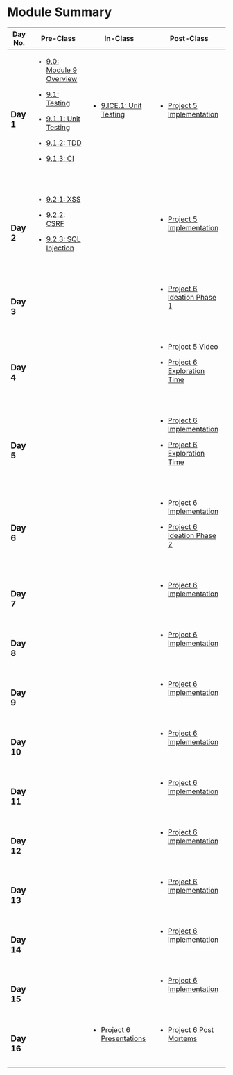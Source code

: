 # Module Summary

| Day No.         | Pre-Class                                                                                                                                                                                                                                                                                                                                                                                                                  | In-Class                                                                                                   | Post-Class                                                                                                                                                                                                  |
| --------------- | -------------------------------------------------------------------------------------------------------------------------------------------------------------------------------------------------------------------------------------------------------------------------------------------------------------------------------------------------------------------------------------------------------------------------- | ---------------------------------------------------------------------------------------------------------- | ----------------------------------------------------------------------------------------------------------------------------------------------------------------------------------------------------------- |
| <h3>Day 1</h3>  | <ul><li><a href="day-1/pre-class/9.0-module-9-overview.md">9.0: Module 9 Overview</a></li></ul><ul><li><a href="day-1/pre-class/9.1-testing.md">9.1: Testing</a></li></ul><ul><li><a href="day-1/pre-class/9.1.1-unit-testing.md">9.1.1: Unit Testing</a></li></ul><ul><li><a href="day-1/pre-class/9.1.2-tdd.md">9.1.2: TDD</a></li></ul><ul><li><a href="day-1/pre-class/9.1.3-ci.md">9.1.3: CI</a></li></ul><p><br></p> | <ul><li><a href="day-1/in-class/9.ice.1-unit-testing.md">9.ICE.1: Unit Testing</a></li></ul><p><br></p>    | <ul><li><a href="day-1/post-class/project-5-group-react-app.md">Project 5 Implementation</a></li></ul><p><br></p>                                                                                           |
| <h3>Day 2</h3>  | <ul><li><a href="day-2/pre-class/9.2.1-xss.md">9.2.1: XSS</a></li></ul><ul><li><a href="day-2/pre-class/9.2.2-csrf.md">9.2.2: CSRF</a></li></ul><ul><li><a href="day-2/pre-class/9.2.3-sql-injection.md">9.2.3: SQL Injection</a></li></ul><p><br></p>                                                                                                                                                                     | <p><br></p>                                                                                                | <ul><li><a href="day-2/post-class/project-5-group-react-app.md">Project 5 Implementation</a></li></ul><p><br></p>                                                                                           |
| <h3>Day 3</h3>  | <p><br></p>                                                                                                                                                                                                                                                                                                                                                                                                                | <p><br></p>                                                                                                | <ul><li><a href="day-3/post-class/project-6-capstone.md">Project 6 Ideation Phase 1</a></li></ul><p><br></p>                                                                                                |
| <h3>Day 4</h3>  | <p><br></p>                                                                                                                                                                                                                                                                                                                                                                                                                | <p><br></p>                                                                                                | <ul><li><a href="day-4/post-class/project-5-group-react-app.md">Project 5 Video</a></li></ul><ul><li><a href="day-4/post-class/.md/">Project 6 Exploration Time</a></li></ul><p><br></p>                    |
| <h3>Day 5</h3>  | <p><br></p>                                                                                                                                                                                                                                                                                                                                                                                                                | <p><br></p>                                                                                                | <ul><li><a href="day-5/post-class/project-6-capstone.md">Project 6 Implementation</a></li></ul><ul><li><a href="day-5/post-class/.md/">Project 6 Exploration Time</a></li></ul><p><br></p>                  |
| <h3>Day 6</h3>  | <p><br></p>                                                                                                                                                                                                                                                                                                                                                                                                                | <p><br></p>                                                                                                | <ul><li><a href="day-6/post-class/project-6-capstone.md">Project 6 Implementation</a></li></ul><ul><li><a href="day-6/post-class/project-6-capstone.md">Project 6 Ideation Phase 2</a></li></ul><p><br></p> |
| <h3>Day 7</h3>  | <p><br></p>                                                                                                                                                                                                                                                                                                                                                                                                                | <p><br></p>                                                                                                | <ul><li><a href="day-7/post-class/project-6-capstone.md">Project 6 Implementation</a></li></ul><p><br></p>                                                                                                  |
| <h3>Day 8</h3>  | <p><br></p>                                                                                                                                                                                                                                                                                                                                                                                                                | <p><br></p>                                                                                                | <ul><li><a href="day-8/post-class/project-6-capstone.md">Project 6 Implementation</a></li></ul><p><br></p>                                                                                                  |
| <h3>Day 9</h3>  | <p><br></p>                                                                                                                                                                                                                                                                                                                                                                                                                | <p><br></p>                                                                                                | <ul><li><a href="day-9/post-class/project-6-capstone.md">Project 6 Implementation</a></li></ul><p><br></p>                                                                                                  |
| <h3>Day 10</h3> | <p><br></p>                                                                                                                                                                                                                                                                                                                                                                                                                | <p><br></p>                                                                                                | <ul><li><a href="day-10/post-class/project-6-capstone.md">Project 6 Implementation</a></li></ul><p><br></p>                                                                                                 |
| <h3>Day 11</h3> | <p><br></p>                                                                                                                                                                                                                                                                                                                                                                                                                | <p><br></p>                                                                                                | <ul><li><a href="day-16/in-class/project-6-capstone.md">Project 6 Implementation</a></li></ul><p><br></p>                                                                                                   |
| <h3>Day 12</h3> | <p><br></p>                                                                                                                                                                                                                                                                                                                                                                                                                | <p><br></p>                                                                                                | <ul><li><a href="day-14/post-class/project-6-capstone.md">Project 6 Implementation</a></li></ul><p><br></p>                                                                                                 |
| <h3>Day 13</h3> | <p><br></p>                                                                                                                                                                                                                                                                                                                                                                                                                | <p><br></p>                                                                                                | <ul><li><a href="day-13/post-class/project-6-capstone.md">Project 6 Implementation</a></li></ul><p><br></p>                                                                                                 |
| <h3>Day 14</h3> | <p><br></p>                                                                                                                                                                                                                                                                                                                                                                                                                | <p><br></p>                                                                                                | <ul><li><a href="day-15/post-class/project-6-capstone.md">Project 6 Implementation</a></li></ul><p><br></p>                                                                                                 |
| <h3>Day 15</h3> | <p><br></p>                                                                                                                                                                                                                                                                                                                                                                                                                | <p><br></p>                                                                                                | <ul><li><a href="day-12/post-class/project-6-capstone.md">Project 6 Implementation</a></li></ul><p><br></p>                                                                                                 |
| <h3>Day 16</h3> | <p><br></p>                                                                                                                                                                                                                                                                                                                                                                                                                | <ul><li><a href="day-11/post-class/project-6-capstone.md">Project 6 Presentations</a></li></ul><p><br></p> | <ul><li><a href="../module-1-basic-frontend/day-15/in-class/course-methodology.md">Project 6 Post Mortems</a></li></ul><p><br></p>                                                                          |
